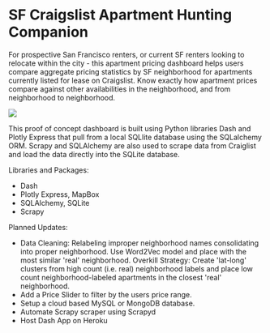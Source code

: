 # SF Craigslist Apartment Hunting Companion

For prospective San Francisco renters, or current SF renters looking to relocate within the city - this apartment pricing dashboard helps users compare aggregate pricing statistics by SF neighborhood for apartments currently listed for lease on Craigslist. Know exactly how apartment prices compare against other availabilities in the neighborhood, and from neighborhood to neighborhood.

![]('dashboardmap.jpeg')

This proof of concept dashboard is built using Python libraries Dash and Plotly Express that pull from a local SQLlite database using the SQLalchemy ORM. Scrapy and SQLAlchemy are also used to scrape data from Craiglist and load the data directly into the SQLite database.

Libraries and Packages:
- Dash
- Plotly Express, MapBox
- SQLAlchemy, SQLite
- Scrapy

Planned Updates:
- Data Cleaning: Relabeling improper neighborhood names consolidating into proper neighborhood. Use Word2Vec model and place with the most similar 'real' neighborhood. Overkill Strategy: Create 'lat-long' clusters from high count (i.e. real) neighborhood labels and place low count neighborhood-labeled apartments in the closest 'real' neighborhood.
- Add a Price Slider to filter by the users price range.
- Setup a cloud based MySQL or MongoDB database.
- Automate Scrapy scraper using Scrapyd
- Host Dash App on Heroku
